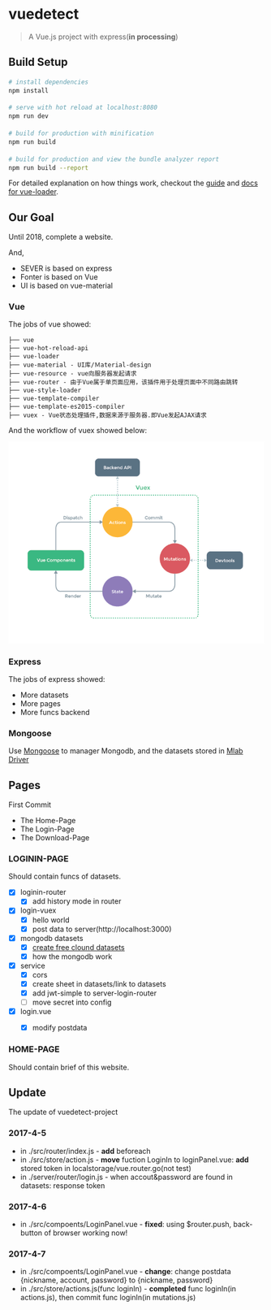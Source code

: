 # vuedetect

> A Vue.js project with express(**in processing**)

## Build Setup

``` bash
# install dependencies
npm install

# serve with hot reload at localhost:8080
npm run dev

# build for production with minification
npm run build

# build for production and view the bundle analyzer report
npm run build --report
```

For detailed explanation on how things work, checkout the [guide](http://vuejs-templates.github.io/webpack/) and [docs for vue-loader](http://vuejs.github.io/vue-loader).

## Our Goal

Until 2018, complete a website.

And,

* SEVER is based on express
* Fonter is based on Vue
* UI is based on vue-material

### Vue

The jobs of vue showed:


```
├── vue
├── vue-hot-reload-api
├── vue-loader
├── vue-material - UI库/Ｍaterial-design
├── vue-resource - vue向服务器发起请求
├── vue-router - 由于Vue属于单页面应用，该插件用于处理页面中不同路由跳转
├── vue-style-loader
├── vue-template-compiler
├── vue-template-es2015-compiler
├── vuex - Vue状态处理插件,数据来源于服务器.即Vue发起AJAX请求
```

And the workflow of vuex showed below:

![workflow of vuex](https://raw.githubusercontent.com/vuejs/vuex/dev/docs/en/images/vuex.png)

### Express

The jobs of express showed:

* More datasets
* More pages
* More funcs backend

### Mongoose

Use [Mongoose](http://www.nodeclass.com/api/mongoose.html) to manager Mongodb, and the datasets
stored in [Mlab Driver](www.mlab.com)


## Pages

First Commit

* The Home-Page
* The Login-Page
* The Download-Page

### LOGININ-PAGE

Should contain funcs of datasets.

* [x] loginin-router
  * [x] add history mode in router
* [x] login-vuex
  * [x] hello world
  * [x] post data to server(http://localhost:3000)
* [x] mongodb datasets
  * [x] [create free clound datasets](www.mlab.com)
  * [x] how the mongodb work
* [x] service
  * [x] cors
  * [x] create sheet in datasets/link to datasets
  * [x] add jwt-simple to server-login-router
  * [ ] move secret into config
* [x] login.vue
  * [x] modify postdata



### HOME-PAGE

Should contain brief of this website.

## Update
The update of vuedetect-project

### 2017-4-5

* in ./src/router/index.js - **add** beforeach
* in ./src/store/action.js - **move** fuction LoginIn to loginPanel.vue: **add** stored token in localstorage/vue.router.go(not test)
* in ./server/router/login.js - when accout&password are found in datasets: response token

### 2017-4-6

* in ./src/compoents/LoginPanel.vue - **fixed**: using $router.push, back-button of browser working now!

### 2017-4-7

* in ./src/compoents/LoginPanel.vue - **change**: change postdata {nickname, account, password} to {nickname, password}
* in ./src/store/actions.js(func loginIn) - **completed** func loginIn(in actions.js), then commit func loginIn(in mutations.js)


